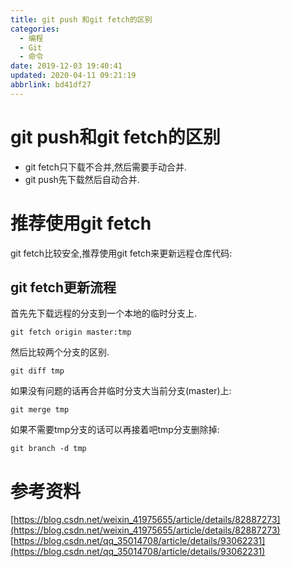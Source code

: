 ```yaml
---
title: git push 和git fetch的区别
categories: 
  - 编程
  - Git
  - 命令
date: 2019-12-03 19:40:41
updated: 2020-04-11 09:21:19
abbrlink: bd41df27
---
```

# git push和git fetch的区别
- git fetch只下载不合并,然后需要手动合并.
- git push先下载然后自动合并.

# 推荐使用git fetch
git fetch比较安全,推荐使用git fetch来更新远程仓库代码:
## git fetch更新流程
首先先下载远程的分支到一个本地的临时分支上.
```shell
git fetch origin master:tmp
```
然后比较两个分支的区别.
```shell
git diff tmp 
```
如果没有问题的话再合并临时分支大当前分支(master)上:
```shell
git merge tmp
```
如果不需要tmp分支的话可以再接着吧tmp分支删除掉:
```shell
git branch -d tmp
```

# 参考资料
[https://blog.csdn.net/weixin_41975655/article/details/82887273](https://blog.csdn.net/weixin_41975655/article/details/82887273)
[https://blog.csdn.net/qq_35014708/article/details/93062231](https://blog.csdn.net/qq_35014708/article/details/93062231)
